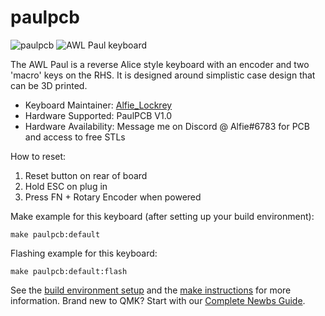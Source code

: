 # paulpcb

![paulpcb](https://i.imgur.com/BZneAHSh.jpeg)
![AWL Paul keyboard](https://i.imgur.com/dRibVfah.jpeg)

The AWL Paul is a reverse Alice style keyboard with an encoder and two 'macro' keys on the RHS. It is designed around simplistic case design that can be 3D printed.

* Keyboard Maintainer: [Alfie_Lockrey](https://github.com/AlfieLockrey)
* Hardware Supported: PaulPCB V1.0 
* Hardware Availability: Message me on Discord @ Alfie#6783 for PCB and access to free STLs

How to reset:
1) Reset button on rear of board
2) Hold ESC on plug in
3) Press FN + Rotary Encoder when powered

Make example for this keyboard (after setting up your build environment):

    make paulpcb:default

Flashing example for this keyboard:

    make paulpcb:default:flash

See the [build environment setup](https://docs.qmk.fm/#/getting_started_build_tools) and the [make instructions](https://docs.qmk.fm/#/getting_started_make_guide) for more information. Brand new to QMK? Start with our [Complete Newbs Guide](https://docs.qmk.fm/#/newbs).
